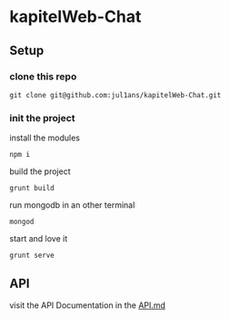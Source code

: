 # kapitelWeb-Chat

## Setup

### clone this repo
```
git clone git@github.com:jul1ans/kapitelWeb-Chat.git
```

### init the project

install the modules
```
npm i
```

build the project
```
grunt build
```

run mongodb in an other terminal
```
mongod
```

start and love it
```
grunt serve
```

## API

visit the API Documentation in the [API.md](https://github.com/jul1ans/kapitelWeb-Chat/blob/master/README.md)
